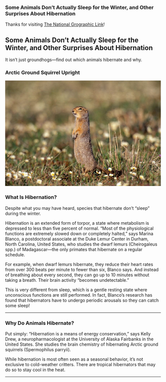 ### Some Animals Don’t Actually Sleep for the Winter, and Other Surprises About Hibernation

Thanks for visiting [The National Grographic Link](https://education.nationalgeographic.org/resource/some-animals-dont-actually-sleep-winter-and-other-surprises-about-hibernation/)!


## Some Animals Don’t Actually Sleep for the Winter, and Other Surprises About Hibernation

It isn’t just groundhogs—find out which animals hibernate and why.

### Arctic Ground Squirrel Upright

![Albatross Eating Plastic](https://raw.githubusercontent.com/polocoffee/Blogs-Server/refs/heads/main/images/arctic-ground-squirrel-upright.jpg)


### What Is Hibernation?

Despite what you may have heard, species that hibernate don’t “sleep” during the winter.  

Hibernation is an extended form of torpor, a state where metabolism is depressed to less than five percent of normal. “Most of the physiological functions are extremely slowed down or completely halted,” says Marina Blanco, a postdoctoral associate at the Duke Lemur Center in Durham, North Carolina, United States, who studies the dwarf lemurs (Cheirogaleus spp.) of Madagascar—the only primates that hibernate on a regular schedule.

For example, when dwarf lemurs hibernate, they reduce their heart rates from over 300 beats per minute to fewer than six, Blanco says. And instead of breathing about every second, they can go up to 10 minutes without taking a breath. Their brain activity “becomes undetectable.”

This is very different from sleep, which is a gentle resting state where unconscious functions are still performed. In fact, Blanco’s research has found that hibernators have to undergo periodic arousals so they can catch some sleep!

---

### Why Do Animals Hibernate?

Put simply: “Hibernation is a means of energy conservation,” says Kelly Drew, a neuropharmacologist at the University of Alaska Fairbanks in the United States. She studies the brain chemistry of hibernating Arctic ground squirrels (Spermophilus parryii).

While hibernation is most often seen as a seasonal behavior, it’s not exclusive to cold-weather critters. There are tropical hibernators that may do so to stay cool in the heat.

---
